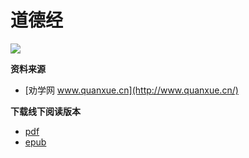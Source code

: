 # 道德经

![](dao_de_jing.jpg)

**资料来源**

- [劝学网 www.quanxue.cn](http://www.quanxue.cn/)

**下载线下阅读版本**

- [pdf](https://wcj365.github.io/seek/offline/dao_de_jing.pdf)
- [epub](https://wcj365.github.io/seek/offline/dao_de_jing.epub)